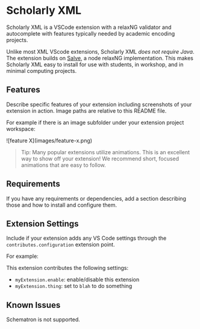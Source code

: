# Scholarly XML

Scholarly XML is a VSCode extension with a relaxNG validator and autocomplete with features typically needed by academic encoding projects.

Unlike most XML VScode extensions, Scholarly XML _does not require Java_. The extension builds on [Salve](https://github.com/mangalam-research/salve), a node relaxNG implementation. This makes Scholarly XML easy to install for use with students, in workshop, and in minimal computing projects.

## Features

Describe specific features of your extension including screenshots of your extension in action. Image paths are relative to this README file.

For example if there is an image subfolder under your extension project workspace:

\!\[feature X\]\(images/feature-x.png\)

> Tip: Many popular extensions utilize animations. This is an excellent way to show off your extension! We recommend short, focused animations that are easy to follow.

## Requirements

If you have any requirements or dependencies, add a section describing those and how to install and configure them.

## Extension Settings

Include if your extension adds any VS Code settings through the `contributes.configuration` extension point.

For example:

This extension contributes the following settings:

* `myExtension.enable`: enable/disable this extension
* `myExtension.thing`: set to `blah` to do something

## Known Issues

Schematron is not supported.
